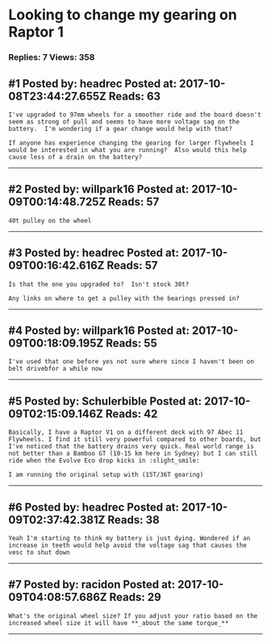 # Looking to change my gearing on Raptor 1

### Replies: 7 Views: 358

## \#1 Posted by: headrec Posted at: 2017-10-08T23:44:27.655Z Reads: 63

```
I've upgraded to 97mm wheels for a smoother ride and the board doesn't seem as strong of pull and seems to have more voltage sag on the battery.  I'm wondering if a gear change would help with that? 

If anyone has experience changing the gearing for larger flywheels I would be interested in what you are running?  Also would this help cause less of a drain on the battery?
```

---
## \#2 Posted by: willpark16 Posted at: 2017-10-09T00:14:48.725Z Reads: 57

```
40t pulley on the wheel
```

---
## \#3 Posted by: headrec Posted at: 2017-10-09T00:16:42.616Z Reads: 57

```
Is that the one you upgraded to?  Isn't stock 38t?

Any links on where to get a pulley with the bearings pressed in?
```

---
## \#4 Posted by: willpark16 Posted at: 2017-10-09T00:18:09.195Z Reads: 55

```
I've used that one before yes not sure where since I haven't been on belt drivebfor a while now
```

---
## \#5 Posted by: Schulerbible Posted at: 2017-10-09T02:15:09.146Z Reads: 42

```
Basically, I have a Raptor V1 on a different deck with 97 Abec 11 Flywheels. I find it still very powerful compared to other boards, but I've noticed that the battery drains very quick. Real world range is not better than a Bamboo GT (10-15 km here in Sydney) but I can still ride when the Evolve Eco drop kicks in :slight_smile:

I am running the original setup with (15T/36T gearing)
```

---
## \#6 Posted by: headrec Posted at: 2017-10-09T02:37:42.381Z Reads: 38

```
Yeah I'm starting to think my battery is just dying. Wondered if an increase in teeth would help avoid the voltage sag that causes the vesc to shut down
```

---
## \#7 Posted by: racidon Posted at: 2017-10-09T04:08:57.686Z Reads: 29

```
What's the original wheel size? If you adjust your ratio based on the increased wheel size it will have **_about the same torque_**
```

---
